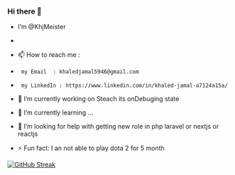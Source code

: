 ### Hi there 👋

-  I’m @KhjMeister
- 
- 📫 How to reach me :

-      my Email  : khaledjamal5946@gmail.com
-      my LinkedIn : https://www.linkedin.com/in/khaled-jamal-a7124a15a/

- 🔭 I’m currently working on Steach its onDebuging state
- 🌱 I’m currently learning ...
- 🤔 I’m looking for help with getting new role in php laravel or nextjs or reactjs
- ⚡ Fun fact: I an not able to play dota 2 for 5 month



[![GitHub Streak](http://github-readme-streak-stats.herokuapp.com?user=KhjMeister&theme=dark)](https://git.io/streak-stats)
